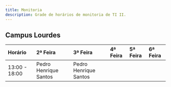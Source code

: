 ```yaml
---
title: Monitoria
description: Grade de horários de monitoria de TI II.
---
```


## Campus Lourdes

| Horário       | 2ª Feira              | 3ª Feira              | 4ª Feira | 5ª Feira | 6ª Feira |
| :------------ | :-------------------- | :-------------------- | :------- | :------- | :------- |
| 13:00 - 18:00 | Pedro Henrique Santos | Pedro Henrique Santos |          |          |          |

